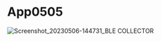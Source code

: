 # App0505
![Screenshot_20230506-144731_BLE COLLECTOR](https://user-images.githubusercontent.com/102312886/236610998-3dd03255-13f3-482d-888f-dbb9bc069f54.jpg)
